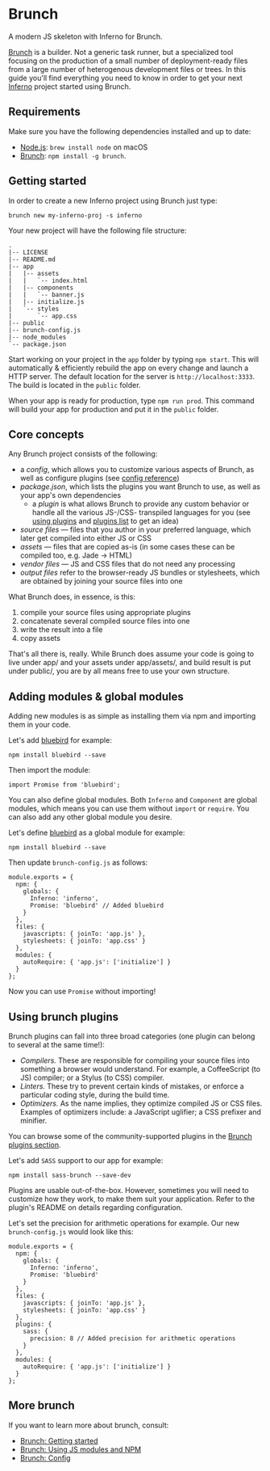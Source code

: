 # Brunch

A modern JS skeleton with Inferno for Brunch.

[Brunch](http://brunch.io/) is a builder. Not a generic task runner, but a specialized tool focusing on the production of a small number of deployment-ready files from a large number of heterogenous development files or trees.
In this guide you'll find everything you need to know in order to get your next [Inferno](http://infernojs.org) project started using Brunch.

## Requirements

Make sure you have the following dependencies installed and up to date:
* [Node.js](http://nodejs.org): `brew install node` on macOS
* [Brunch](http://brunch.io): `npm install -g brunch`.

## Getting started

In order to create a new Inferno project using Brunch just type:
```
brunch new my-inferno-proj -s inferno
```

Your new project will have the following file structure:
```
.
|-- LICENSE
|-- README.md
|-- app
|   |-- assets
|   |   `-- index.html
|   |-- components
|   |   `-- banner.js
|   |-- initialize.js
|   `-- styles
|       `-- app.css
|-- public
|-- brunch-config.js
|-- node_modules
`-- package.json
```

Start working on your project in the `app` folder by typing `npm start`. This will automatically & efficiently rebuild the app on every change and launch a HTTP server. The default location for the server is `http://localhost:3333`. The build is located in the `public` folder.

When your app is ready for production, type `npm run prod`. This command will build your app for production and put it in the `public` folder.

## Core concepts

Any Brunch project consists of the following:

* a *config*, which allows you to customize various aspects of Brunch, as well as configure plugins (see [config reference](http://brunch.io/docs/config))
* *package.json*, which lists the plugins you want Brunch to use, as well as your app's own dependencies
  * a *plugin* is what allows Brunch to provide any custom behavior or handle all the various JS-/CSS- transpiled languages for you (see [using plugins](http://brunch.io/docs/using-plugins) and [plugins list](http://brunch.io/plugins) to get an idea)
* *source files* — files that you author in your preferred language, which later get compiled into either JS or CSS
* *assets* — files that are copied as-is (in some cases these can be compiled too, e.g. Jade → HTML)
* *vendor files* — JS and CSS files that do not need any processing
* *output files* refer to the browser-ready JS bundles or stylesheets, which are obtained by joining your source files into one

What Brunch does, in essence, is this:

1. compile your source files using appropriate plugins
2. concatenate several compiled source files into one
3. write the result into a file
4. copy assets

That's all there is, really. While Brunch does assume your code is going to live under app/ and your assets under app/assets/, and build result is put under public/, you are by all means free to use your own structure.

## Adding modules & global modules

Adding new modules is as simple as installing them via npm and importing them in your code.

Let's add [bluebird](http://bluebirdjs.com/docs/getting-started.html) for example:
```
npm install bluebird --save
```

Then import the module:

```
import Promise from 'bluebird';
```

You can also define global modules. Both `Inferno` and `Component` are global modules, which means you can use them without `import` or `require`.
You can also add any other global module you desire.

Let's define [bluebird](http://bluebirdjs.com/docs/getting-started.html) as a global module for example:

```
npm install bluebird --save
```

Then update `brunch-config.js` as follows:

```
module.exports = {
  npm: {
    globals: {
      Inferno: 'inferno',
      Promise: 'bluebird' // Added bluebird
    }
  },
  files: {
    javascripts: { joinTo: 'app.js' },
    stylesheets: { joinTo: 'app.css' }
  },
  modules: {
    autoRequire: { 'app.js': ['initialize'] }
  }
};
```

Now you can use `Promise` without importing!

## Using brunch plugins

Brunch plugins can fall into three broad categories (one plugin can belong to several at the same time!):

* *Compilers.* These are responsible for compiling your source files into something a browser would understand. For example, a CoffeeScript (to JS) compiler; or a Stylus (to CSS) compiler.
* *Linters.* These try to prevent certain kinds of mistakes, or enforce a particular coding style, during the build time.
* *Optimizers.* As the name implies, they optimize compiled JS or CSS files. Examples of optimizers include: a JavaScript uglifier; a CSS prefixer and minifier.

You can browse some of the community-supported plugins in the [Brunch plugins section](http://brunch.io/plugins).

Let's add `SASS` support to our app for example:

```
npm install sass-brunch --save-dev
```

Plugins are usable out-of-the-box. However, sometimes you will need to customize how they work, to make them suit your application. Refer to the plugin's README on details regarding configuration.

Let's set the precision for arithmetic operations for example. Our new `brunch-config.js` would look like this:

```
module.exports = {
  npm: {
    globals: {
      Inferno: 'inferno',
      Promise: 'bluebird'
    }
  },
  files: {
    javascripts: { joinTo: 'app.js' },
    stylesheets: { joinTo: 'app.css' }
  },
  plugins: {
    sass: {
      precision: 8 // Added precision for arithmetic operations
    }
  },
  modules: {
    autoRequire: { 'app.js': ['initialize'] }
  }
};
```

## More brunch

If you want to learn more about brunch, consult:

* [Brunch: Getting started](http://brunch.io/docs/getting-started)
* [Brunch: Using JS modules and NPM](http://brunch.io/docs/using-modules)
* [Brunch: Config](http://brunch.io/docs/config)
